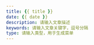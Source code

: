 ```yaml
---
title: {{ title }}
date: {{ date }}
description: 请输入文章描述
keywords: 请输入文章关键字，逗号分隔
type: 请输入类型，用于生成菜单
---
```

